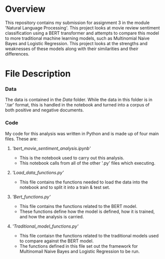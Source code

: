 # Overview

This repository contains my submission for assignment 3 in the module 'Natural Language Processing'.
This project looks at movie review sentiment classification using a BERT transformer and attempts to compare this model to more traditional machine learning models, such as Multinomial Naive Bayes and Logistic Regression.
This project looks at the strengths and weaknesses of these models along with their similarities and their differences.

# File Description


### Data

The data is contained in the *Data* folder.
While the data in this folder is in '.tar' format, this is handled in the notebook and turned into a corpus of both positive and negative documents.

### Code

My code for this analysis was written in Python and is made up of four main files.
These are:

1. *'bert_movie_sentiment_analysis.ipynb'*
   * This is the notebook used to carry out this analysis.
   * This notebook calls from all of the other '.py' files which executing.

2. *'Load_data_functions.py'*
   * This file contains the functions needed to load the data into the notebook and to split it into a train & test set.

3. *'Bert_functions.py'*
   * This file contains the functions related to the BERT model.
   * These functions define how the model is defined, how it is trained, and how the analysis is carried.

4. *'Traditional_model_functions.py'*
   * This file contaisn the functions related to the traditional models used to compare against the BERT model.
   * The functions defined in this file set out the framework for Multinomail Naive Bayes and Logistic Regression to be run.
